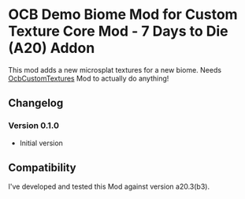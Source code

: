# OCB Demo Biome Mod for Custom Texture Core Mod  - 7 Days to Die (A20) Addon

This mod adds a new microsplat textures for a new biome.
Needs [OcbCustomTextures][1] Mod to actually do anything!

## Changelog

### Version 0.1.0

- Initial version

## Compatibility

I've developed and tested this Mod against version a20.3(b3).

[1]: https://github.com/OCB7D2D/OcbCustomTexturesDemoBiome
